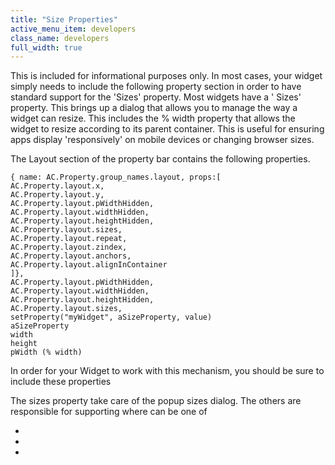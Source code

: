 ```yaml
---
title: "Size Properties"
active_menu_item: developers
class_name: developers
full_width: true
---
```



This is included for informational purposes only. In most cases, your widget simply needs to include the following property section in order to have standard support for the 'Sizes' property. Most widgets have a ' Sizes' property. This brings up a dialog that allows you to manage the way a widget can resize. This includes the % width property that allows the widget to resize according to its parent container. This is useful for ensuring apps display 'responsively' on mobile devices or changing browser sizes.

The Layout section of the property bar contains the following properties.

    { name: AC.Property.group_names.layout, props:[
    AC.Property.layout.x,
    AC.Property.layout.y,
    AC.Property.layout.pWidthHidden,
    AC.Property.layout.widthHidden,
    AC.Property.layout.heightHidden,
    AC.Property.layout.sizes,
    AC.Property.layout.repeat,
    AC.Property.layout.zindex,
    AC.Property.layout.anchors,
    AC.Property.layout.alignInContainer
    ]},
    AC.Property.layout.pWidthHidden,
    AC.Property.layout.widthHidden,
    AC.Property.layout.heightHidden,
    AC.Property.layout.sizes,
    setProperty("myWidget", aSizeProperty, value)
    aSizeProperty
    width
    height
    pWidth (% width)
   

In order for your Widget to work with this mechanism, you should be sure to include these properties

The sizes property take care of the popup sizes dialog. The others are responsible for supporting where can be one of

 - 

 - 

 - 

